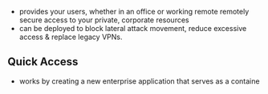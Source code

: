 - provides your users, whether in an office or working remote remotely secure access to your private, corporate resources
- can be deployed to block lateral attack movement, reduce excessive access & replace legacy VPNs.
## Quick Access
- works by creating a new enterprise application that serves as a containe